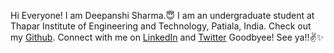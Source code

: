Hi Everyone! I am Deepanshi Sharma.😇
I am an undergraduate student at Thapar Institute of Engineering and Technology, Patiala, India.
Check out my [Github](https://github.com/deecodess).
Connect with me on [LinkedIn](https://www.linkedin.com/in/deepanshi-sharma-10a233211/) and [Twitter](https://twitter.com/deeepanshii)
Goodbyee! See ya!!✌️✨